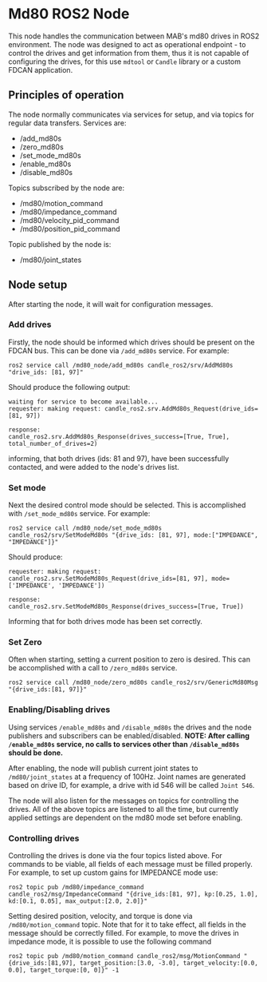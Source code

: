 # Md80 ROS2 Node

This node handles the communication between MAB's md80 drives in ROS2 environment. The node was designed to act as 
operational endpoint - to control the drives and get information from them, thus it is not capable of configuring the drives, 
for this use `mdtool` or `Candle` library or a custom FDCAN application.

## Principles of operation

The node normally communicates via services for setup, and via topics for regular data transfers.
Services are: 
- /add_md80s
- /zero_md80s
- /set_mode_md80s
- /enable_md80s
- /disable_md80s

Topics subscribed by the node are:
- /md80/motion_command
- /md80/impedance_command
- /md80/velocity_pid_command
- /md80/position_pid_command

Topic published by the node is:
- /md80/joint_states

## Node setup
After starting the node, it will wait for configuration messages.

### Add drives
Firstly, the node should be informed which drives should be present on the FDCAN bus. This can be done via `/add_md80s` service.
For example:
```
ros2 service call /md80_node/add_md80s candle_ros2/srv/AddMd80s "drive_ids: [81, 97]"
```
Should produce the following output:
```
waiting for service to become available...
requester: making request: candle_ros2.srv.AddMd80s_Request(drive_ids=[81, 97])

response:
candle_ros2.srv.AddMd80s_Response(drives_success=[True, True], total_number_of_drives=2)
```
informing, that both drives (ids: 81 and 97), have been successfully contacted, and were added to the node's drives list.

### Set mode
Next the desired control mode should be selected. This is accomplished with `/set_mode_md80s` service.
For example:
```
ros2 service call /md80_node/set_mode_md80s candle_ros2/srv/SetModeMd80s "{drive_ids: [81, 97], mode:["IMPEDANCE", "IMPEDANCE"]}"
```
Should produce:
```
requester: making request: candle_ros2.srv.SetModeMd80s_Request(drive_ids=[81, 97], mode=['IMPEDANCE', 'IMPEDANCE'])

response:
candle_ros2.srv.SetModeMd80s_Response(drives_success=[True, True])
```
Informing that for both drives mode has been set correctly.

### Set Zero 
Often when starting, setting a current position to zero is desired. This can be accomplished with a call to `/zero_md80s` service.
```
ros2 service call /md80_node/zero_md80s candle_ros2/srv/GenericMd80Msg "{drive_ids:[81, 97]}"
```

### Enabling/Disabling drives
Using services `/enable_md80s` and `/disable_md80s` the drives and the node publishers and subscribers can be enabled/disabled.
**NOTE: After calling `/enable_md80s` service, no calls to services other than `/disable_md80s` should be done.**

After enabling, the node will publish current joint states to `/md80/joint_states` at a frequency of 100Hz. Joint names are generated based on drive ID, for example, a drive with id 546 will be called `Joint 546`.

The node will also listen for the messages on topics for controlling the drives. All of the above topics are listened to all the time, but currently applied settings are dependent on the md80 mode set before enabling.

### Controlling drives
Controlling the drives is done via the four topics listed above. For commands to be viable, all fields of each message must be filled properly. For example, to set up custom gains for IMPEDANCE mode use:
```
ros2 topic pub /md80/impedance_command candle_ros2/msg/ImpedanceCommand "{drive_ids:[81, 97], kp:[0.25, 1.0], kd:[0.1, 0.05], max_output:[2.0, 2.0]}"
```

Setting desired position, velocity, and torque is done via `/md80/motion_command` topic. Note that for it to take effect, all fields in the message should be correctly filled. For example, to move the drives in impedance mode, it is possible to use the following command
```
ros2 topic pub /md80/motion_command candle_ros2/msg/MotionCommand "{drive_ids:[81,97], target_position:[3.0, -3.0], target_velocity:[0.0, 0.0], target_torque:[0, 0]}" -1
```
